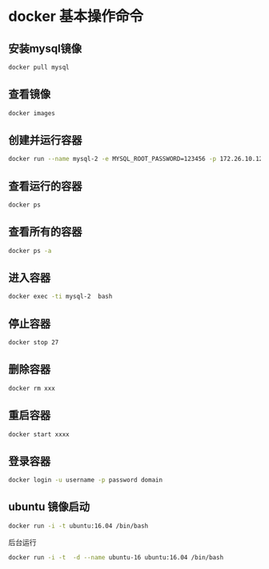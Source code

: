 # docker 基本操作命令

## 安装mysql镜像

```sh
docker pull mysql
```

## 查看镜像

```sh
docker images
```

## 创建并运行容器

```sh
docker run --name mysql-2 -e MYSQL_ROOT_PASSWORD=123456 -p 172.26.10.124:3306:3306 -d mysql:latest
```

## 查看运行的容器

```sh
docker ps
```

## 查看所有的容器

```sh
docker ps -a
```

## 进入容器

```sh
docker exec -ti mysql-2  bash
```

## 停止容器

```sh
docker stop 27
```

## 删除容器

```sh
docker rm xxx
```

## 重启容器

```sh
docker start xxxx
```

## 登录容器

```sh
docker login -u username -p password domain
```

## ubuntu 镜像启动
```sh
docker run -i -t ubuntu:16.04 /bin/bash
```
后台运行

```sh
docker run -i -t  -d --name ubuntu-16 ubuntu:16.04 /bin/bash
```
